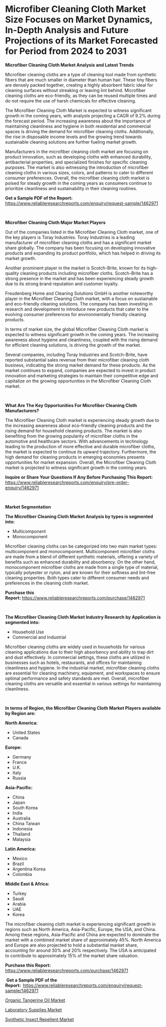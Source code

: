<p><h1>Microfiber Cleaning Cloth Market Size Focuses on Market Dynamics, In-Depth Analysis and Future Projections of its Market Forecasted for Period from 2024 to 2031</h1></p><p><strong>Microfiber Cleaning Cloth Market Analysis and Latest Trends</strong></p>
<p><p>Microfiber cleaning cloths are a type of cleaning tool made from synthetic fibers that are much smaller in diameter than human hair. These tiny fibers are densely packed together, creating a highly absorbent fabric ideal for cleaning surfaces without streaking or leaving lint behind. Microfiber cleaning cloths are eco-friendly, as they can be reused multiple times and do not require the use of harsh chemicals for effective cleaning.</p><p>The Microfiber Cleaning Cloth Market is expected to witness significant growth in the coming years, with analysts projecting a CAGR of 9.2% during the forecast period. The increasing awareness about the importance of maintaining cleanliness and hygiene in both residential and commercial spaces is driving the demand for microfiber cleaning cloths. Additionally, the rise in disposable income levels and the growing trend towards sustainable cleaning solutions are further fueling market growth.</p><p>Manufacturers in the microfiber cleaning cloth market are focusing on product innovation, such as developing cloths with enhanced durability, antibacterial properties, and specialized finishes for specific cleaning purposes. The market is also witnessing the introduction of microfiber cleaning cloths in various sizes, colors, and patterns to cater to different consumer preferences. Overall, the microfiber cleaning cloth market is poised for steady growth in the coming years as consumers continue to prioritize cleanliness and sustainability in their cleaning routines.</p></p>
<p><strong>Get a Sample PDF of the Report:&nbsp;</strong> <a href="https://www.reliableresearchreports.com/enquiry/request-sample/1462971">https://www.reliableresearchreports.com/enquiry/request-sample/1462971</a></p>
<p>&nbsp;</p>
<p><strong>Microfiber Cleaning Cloth Major Market Players</strong></p>
<p><p>Out of the companies listed in the Microfiber Cleaning Cloth market, one of the key players is Toray Industries. Toray Industries is a leading manufacturer of microfiber cleaning cloths and has a significant market share globally. The company has been focusing on developing innovative products and expanding its product portfolio, which has helped in driving its market growth.</p><p>Another prominent player in the market is Scotch-Brite, known for its high-quality cleaning products including microfiber cloths. Scotch-Brite has a strong presence in the market and has been experiencing steady growth due to its strong brand reputation and customer loyalty.</p><p>Freudenberg Home and Cleaning Solutions GmbH is another noteworthy player in the Microfiber Cleaning Cloth market, with a focus on sustainable and eco-friendly cleaning solutions. The company has been investing in research and development to introduce new products that cater to the evolving consumer preferences for environmentally friendly cleaning products.</p><p>In terms of market size, the global Microfiber Cleaning Cloth market is expected to witness significant growth in the coming years. The increasing awareness about hygiene and cleanliness, coupled with the rising demand for efficient cleaning solutions, is driving the growth of the market.</p><p>Several companies, including Toray Industries and Scotch-Brite, have reported substantial sales revenue from their microfiber cleaning cloth business, indicating the strong market demand for these products. As the market continues to expand, companies are expected to invest in product innovation and marketing strategies to maintain their competitive edge and capitalize on the growing opportunities in the Microfiber Cleaning Cloth market.</p></p>
<p>&nbsp;</p>
<p><strong>What Are The Key Opportunities For Microfiber Cleaning Cloth Manufacturers?</strong></p>
<p><p>The Microfiber Cleaning Cloth market is experiencing steady growth due to the increasing awareness about eco-friendly cleaning products and the rising demand for household cleaning products. The market is also benefiting from the growing popularity of microfiber cloths in the automotive and healthcare sectors. With advancements in technology leading to the production of more effective and durable microfiber cloths, the market is expected to continue its upward trajectory. Furthermore, the high demand for cleaning products in emerging economies presents opportunities for market expansion. Overall, the Microfiber Cleaning Cloth market is projected to witness significant growth in the coming years.</p></p>
<p><strong>Inquire or Share Your Questions If Any Before Purchasing This Report:</strong> <a href="https://www.reliableresearchreports.com/enquiry/pre-order-enquiry/1462971">https://www.reliableresearchreports.com/enquiry/pre-order-enquiry/1462971</a></p>
<p>&nbsp;</p>
<p><strong>Market Segmentation</strong></p>
<p><strong>The Microfiber Cleaning Cloth Market Analysis by types is segmented into:</strong></p>
<p><ul><li>Multicomponent</li><li>Monocomponent</li></ul></p>
<p><p>Microfiber cleaning cloths can be categorized into two main market types: multicomponent and monocomponent. Multicomponent microfiber cloths are made from a blend of different synthetic materials, offering a variety of benefits such as enhanced durability and absorbency. On the other hand, monocomponent microfiber cloths are made from a single type of material, typically polyester or nylon, and are known for their softness and lint-free cleaning properties. Both types cater to different consumer needs and preferences in the cleaning cloth market.</p></p>
<p><strong>Purchase this Report:&nbsp;</strong><a href="https://www.reliableresearchreports.com/purchase/1462971">https://www.reliableresearchreports.com/purchase/1462971</a></p>
<p>&nbsp;</p>
<p><strong>The Microfiber Cleaning Cloth Market Industry Research by Application is segmented into:</strong></p>
<p><ul><li>Household Use</li><li>Commercial and Industrial</li></ul></p>
<p><p>Microfiber cleaning cloths are widely used in households for various cleaning applications due to their high absorbency and ability to trap dirt and dust effectively. In commercial settings, these cloths are utilized in businesses such as hotels, restaurants, and offices for maintaining cleanliness and hygiene. In the industrial market, microfiber cleaning cloths are essential for cleaning machinery, equipment, and workspaces to ensure optimal performance and safety standards are met. Overall, microfiber cleaning cloths are versatile and essential in various settings for maintaining cleanliness.</p></p>
<p>&nbsp;</p>
<p><strong>In terms of Region, the Microfiber Cleaning Cloth Market Players available by Region are:</strong></p>
<p>
    <p> <strong> North America: </strong>
        <ul>
            <li>United States</li>
            <li>Canada</li>
        </ul>
        </p> 
    <p> <strong> Europe: </strong>
        <ul>
            <li>Germany</li>
            <li>France</li>
            <li>U.K.</li>
            <li>Italy</li>
            <li>Russia</li>
        </ul>
        </p> 
    <p> <strong> Asia-Pacific: </strong>
        <ul>
            <li>China</li>
            <li>Japan</li>
            <li>South Korea</li>
            <li>India</li>
            <li>Australia</li>
            <li>China Taiwan</li>
            <li>Indonesia</li>
            <li>Thailand</li>
            <li>Malaysia</li>
        </ul>
        </p> 
    <p> <strong> Latin America: </strong>
        <ul>
            <li>Mexico</li>
            <li>Brazil</li>
            <li>Argentina Korea</li>
            <li>Colombia</li>
        </ul>
        </p> 
    <p> <strong> Middle East & Africa: </strong>
        <ul>
            <li>Turkey</li>
            <li>Saudi</li>
            <li>Arabia</li>
            <li>UAE</li>
            <li>Korea</li>
        </ul>
    </p>
    </p>
<p><p>The microfiber cleaning cloth market is experiencing significant growth in regions such as North America, Asia-Pacific, Europe, the USA, and China. Among these regions, Asia-Pacific and China are expected to dominate the market with a combined market share of approximately 45%. North America and Europe are also projected to hold a substantial market share, accounting for around 30% and 20% respectively. The USA is anticipated to contribute to approximately 15% of the market share valuation.</p></p>
<p><strong>Purchase this Report: </strong><a href="https://www.reliableresearchreports.com/purchase/1462971">https://www.reliableresearchreports.com/purchase/1462971</a></p>
<p>&nbsp;<strong>Get a Sample PDF of the Report:&nbsp;&nbsp;</strong><a href="https://www.reliableresearchreports.com/enquiry/request-sample/1462971">https://www.reliableresearchreports.com/enquiry/request-sample/1462971</a></p>
<p><strong></strong></p>
<p><p><a href="https://github.com/danielneavesallisons03mba/Market-Research-Report-List-1/blob/main/organic-tangerine-oil-market.md">Organic Tangerine Oil Market</a></p><p><a href="https://github.com/changoleonlaverguenzanoexiste/Market-Research-Report-List-2/blob/main/laboratory-supplies-market.md">Laboratory Supplies Market</a></p><p><a href="https://github.com/dimitrishawkinswaynenp91rgz/Market-Research-Report-List-1/blob/main/synthetic-insect-repellent-market.md">Synthetic Insect Repellent Market</a></p></p>